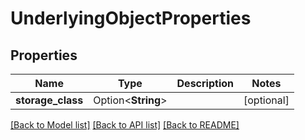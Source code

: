 # UnderlyingObjectProperties

## Properties

Name | Type | Description | Notes
------------ | ------------- | ------------- | -------------
**storage_class** | Option<**String**> |  | [optional]

[[Back to Model list]](../README.md#documentation-for-models) [[Back to API list]](../README.md#documentation-for-api-endpoints) [[Back to README]](../README.md)


